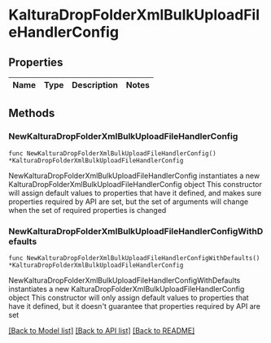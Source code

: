 # KalturaDropFolderXmlBulkUploadFileHandlerConfig

## Properties

Name | Type | Description | Notes
------------ | ------------- | ------------- | -------------

## Methods

### NewKalturaDropFolderXmlBulkUploadFileHandlerConfig

`func NewKalturaDropFolderXmlBulkUploadFileHandlerConfig() *KalturaDropFolderXmlBulkUploadFileHandlerConfig`

NewKalturaDropFolderXmlBulkUploadFileHandlerConfig instantiates a new KalturaDropFolderXmlBulkUploadFileHandlerConfig object
This constructor will assign default values to properties that have it defined,
and makes sure properties required by API are set, but the set of arguments
will change when the set of required properties is changed

### NewKalturaDropFolderXmlBulkUploadFileHandlerConfigWithDefaults

`func NewKalturaDropFolderXmlBulkUploadFileHandlerConfigWithDefaults() *KalturaDropFolderXmlBulkUploadFileHandlerConfig`

NewKalturaDropFolderXmlBulkUploadFileHandlerConfigWithDefaults instantiates a new KalturaDropFolderXmlBulkUploadFileHandlerConfig object
This constructor will only assign default values to properties that have it defined,
but it doesn't guarantee that properties required by API are set


[[Back to Model list]](../README.md#documentation-for-models) [[Back to API list]](../README.md#documentation-for-api-endpoints) [[Back to README]](../README.md)


